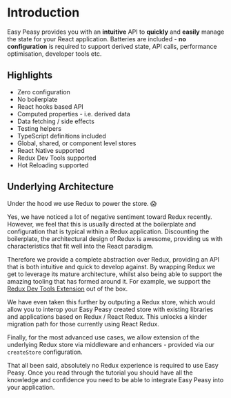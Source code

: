 # Introduction

Easy Peasy provides you with an <strong>intuitive</strong> API to <strong>quickly</strong> and <strong>easily</strong> manage the state for your React application. Batteries are included - <strong>no configuration</strong> is required to support derived state, API calls, performance optimisation, developer tools etc.

## Highlights

  - Zero configuration
  - No boilerplate
  - React hooks based API
  - Computed properties - i.e. derived data
  - Data fetching / side effects
  - Testing helpers
  - TypeScript definitions included
  - Global, shared, or component level stores
  - React Native supported
  - Redux Dev Tools supported
  - Hot Reloading supported

## Underlying Architecture

Under the hood we use Redux to power the store. 😱

Yes, we have noticed a lot of negative sentiment toward Redux recently. However, we feel that this is usually directed at the boilerplate and configuration that is typical within a Redux application. Discounting the boilerplate, the architectural design of Redux is awesome, providing us with characteristics that fit well into the React paradigm.

Therefore we provide a complete abstraction over Redux, providing an API that is both intuitive and quick to develop against. By wrapping Redux we get to leverage its mature architecture, whilst also being able to support the amazing tooling that has formed around it. For example, we support the [Redux Dev Tools Extension](https://github.com/zalmoxisus/redux-devtools-extension) out of the box. 

We have even taken this further by outputing a Redux store, which would allow you to interop your Easy Peasy created store with existing libraries and applications based on Redux / React Redux. This unlocks a kinder migration path for those currently using React Redux. 

Finally, for the most advanced use cases, we allow extension of the underlying Redux store via middleware and enhancers - provided via our `createStore` configuration.

That all been said, absolutely no Redux experience is required to use Easy Peasy. Once you read through the tutorial you should have all the knowledge and confidence you need to be able to integrate Easy Peasy into your application.